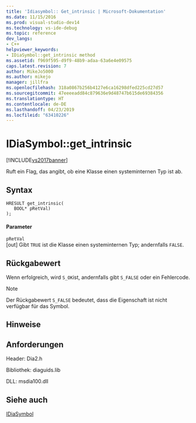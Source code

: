 ```yaml
---
title: 'Idiasymbol:: Get_intrinsic | Microsoft-Dokumentation'
ms.date: 11/15/2016
ms.prod: visual-studio-dev14
ms.technology: vs-ide-debug
ms.topic: reference
dev_langs:
- C++
helpviewer_keywords:
- IDiaSymbol::get_intrinsic method
ms.assetid: f969f595-d9f9-48b9-adaa-63a6e4e09575
caps.latest.revision: 7
author: MikeJo5000
ms.author: mikejo
manager: jillfra
ms.openlocfilehash: 318a0867b256b4127e6ca16298dfed225cd27d57
ms.sourcegitcommit: 47eeeeadd84c879636e9d48747b615de69384356
ms.translationtype: HT
ms.contentlocale: de-DE
ms.lasthandoff: 04/23/2019
ms.locfileid: "63410226"
---
```

# <a name="idiasymbolgetintrinsic"></a>IDiaSymbol::get_intrinsic
[!INCLUDE[vs2017banner](../../includes/vs2017banner.md)]

Ruft ein Flag, das angibt, ob eine Klasse einen systeminternen Typ ist ab.  
  
## <a name="syntax"></a>Syntax  
  
```cpp#  
HRESULT get_intrinsic(   
   BOOL* pRetVal)  
);  
```  
  
#### <a name="parameters"></a>Parameter  
 `pRetVal`  
 [out] Gibt `TRUE` ist die Klasse einen systeminternen Typ; andernfalls `FALSE`.  
  
## <a name="return-value"></a>Rückgabewert  
 Wenn erfolgreich, wird `S_OK`ist, andernfalls gibt `S_FALSE` oder ein Fehlercode.  
  
> [!NOTE]
> Der Rückgabewert `S_FALSE` bedeutet, dass die Eigenschaft ist nicht verfügbar für das Symbol.  
  
## <a name="remarks"></a>Hinweise  
  
## <a name="requirements"></a>Anforderungen  
 Header: Dia2.h  
  
 Bibliothek: diaguids.lib  
  
 DLL: msdia100.dll  
  
## <a name="see-also"></a>Siehe auch  
 [IDiaSymbol](../../debugger/debug-interface-access/idiasymbol.md)

